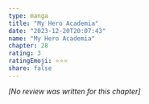 ```yaml
---
type: manga
title: "My Hero Academia"
date: "2023-12-20T20:07:43"
name: "My Hero Academia"
chapter: 28
rating: 3
ratingEmoji: ⭐️⭐️⭐️
share: false
---
```


_[No review was written for this chapter]_
